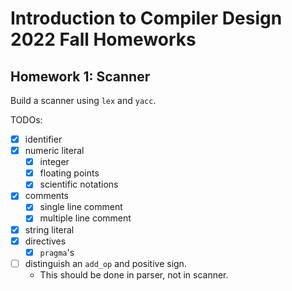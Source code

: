 # Introduction to Compiler Design 2022 Fall Homeworks

## Homework 1: Scanner

Build a scanner using `lex` and `yacc`.

TODOs:
- [x] identifier
- [x] numeric literal
    - [x] integer
    - [x] floating points
    - [x] scientific notations
- [x] comments
    - [x] single line comment
    - [x] multiple line comment
- [x] string literal
- [x] directives
    - [x] `pragma`'s
- [ ] distinguish an `add_op` and positive sign.
    - This should be done in parser, not in scanner.